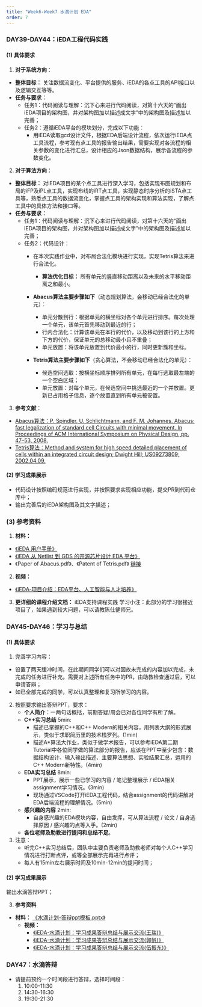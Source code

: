 ```yaml
---
title: "Week6-Week7 水滴计划 EDA"
order: 7
---
```

### DAY39-DAY44：iEDA工程代码实践

#### (1) 具体要求

1. **对于系统方向**：

- **整体目标：** 关注数据流变化、平台提供的服务、iEDA的各点工具的API接口以及逻辑交互等等。
- **任务与要求：**
  - 任务1：代码阅读与理解：沉下心来进行代码阅读，对第十六天的“画出iEDA项目的架构图，并对架构图加以描述成文字”中的架构图及描述加以完善；
  - 任务2：遵循iEDA平台的模块划分，完成以下功能：
    - 用iEDA读取gcd设计文件，根据EDA后端设计流程，依次运行iEDA点工具流程，参考现有点工具的报告输出结果，需要实现对各流程的相关参数的变化进行汇总，设计相应的Json数据结构，展示各流程的参数变化。

2. **对于算法方向**：

- **整体目标：** 对iEDA项目的某个点工具进行深入学习，包括实现布图规划和布局的iFP及iPL点工具，实现布线的iRT点工具，实现静态时序分析的iSTA点工具等，熟悉点工具的数据流变化，掌握点工具的架构实现和算法实现，了解点工具中的具体方法和接口等。
- **任务与要求：**
  - 任务1：代码阅读与理解：沉下心来进行代码阅读，对第十六天的“画出iEDA项目的架构图，并对架构图加以描述成文字”中的架构图及描述加以完善；
  - 任务2：代码设计：
    - 在本次实践作业中，对布局合法化模块进行实现，实现Tetris算法来进行合法化。

      - **算法优化目标：** 所有单元的竖直移动距离以及未来的水平移动距离之和最小。
    - **Abacus算法主要步骤如下**（动态规划算法，会移动已经合法化的单元）：

      - 单元分散到行：根据单元的横坐标对各个单元进行排序。每次处理一个单元，该单元首先移动到最近的行；
      - 行内合法化：计算该单元在本行的代价，以及移动到该行的上方和下方的代价，保证单元的总移动最小且不重叠；
      - 单元放置：将该单元放置到代价最小的行，同时更新簇和坐标。
    - **Tetris算法主要步骤如下**（贪心算法，不会移动已经合法化的单元）：

      - 候选空间选取：按横坐标顺序排列所有单元，在每行选取最左端的一个空白区域；
      - 单元放置：对每个单元，在候选空间中挑选最近的一个并放置。更新已占用格子信息，逐个放置直到所有单元被安置。

3. **参考文献**：

- [Abacus算法：P. Spindler, U. Schlichtmann, and F. M. Johannes. Abacus: fast legalization of standard cell Circuits with minimal movement. In Proceedings of ACM International Symposium on Physical Design, pp. 47–53, 2008.](http://localhost:8091/train/water_drop/water-drop-eda.html#_1-%E5%AD%A6%E4%B9%A0%E5%86%85%E5%AE%B9%E6%A6%82%E8%BF%B0)
- [Tetris算法：Method and system for high speed detailed placement of cells within an integrated circuit design; Dwight Hill; US09273809; 2002.04.09.](http://localhost:8091/train/water_drop/water-drop-eda.html#_1-%E5%AD%A6%E4%B9%A0%E5%86%85%E5%AE%B9%E6%A6%82%E8%BF%B0)

#### (2) 学习成果展示

- 代码设计按照编码规范进行实现，并按照要求实现相应功能，提交PR到代码仓库中；
- 输出完善后的iEDA架构图及其文字描述；

### (3) 参考资料

1. **材料：**

- [《iEDA 用户手册》](https://gitee.com/oscc-project/iEDA/blob/master/docs/user_guide/iEDA_user_guide.md)
- [《iEDA 从 Netlist 到 GDS 的开源芯片设计 EDA 平台》](https://gitee.com/oscc-project/iEDA/blob/master/README.md)
- 《Paper of Abacus.pdf》、《Patent of Tetris.pdf》 [链接](https://gitee.com/oscc-project/iTraining/tree/master/EDA/ppt)

2. **视频：**

- [《iEDA-项目介绍：EDA平台、人工智能与人才培养》](https://www.bilibili.com/video/BV1Bu4y1B7KJ)

3. **更详细的课程介绍文档：** iEDA支持课程实践
   学习小注：此部分的学习很接近项目了，如果遇到较大问题，可以请教陈仕健师兄。

### DAY45-DAY46：学习与总结

#### (1) **具体要求**

1. 完善学习内容：

- 设置了两天缓冲时间，在此期间同学们可以对因故未完成的内容加以完成，未完成的任务进行补充。需要对上述所有任务中的PR，由助教检查通过后，可以申请答辩；
- 如已全部完成的同学，可以认真整理和复习所学习的内容。

2. 按照要求输出答辩PPT，要求：
   - **个人简介**：一两句话概括，前期答疑/周会已对各位同学有所了解。
   - **C++实习总结** 5min:
     - 描述已掌握的C++和C++ Modern的相关内容，用列表大纲的形式展示，类似于求职简历里的技术栈罗列。(1min)
     - 描述A*算法大作业，类似于做学术报告，可以参考iEDA第二期Tutorial中各位同学做的算法部分的报告，应该在PPT中至少包含：数据结构设计、输入输出描述、主要算法思想、实验结果汇总，运用的C++ Modern新特性。(4min)
   - **EDA实习总结** 8min:
     - PPT展示，展示一些已学习的内容 / 笔记整理展示 / iEDA相关assignment学习情况。(3min)
     - 现场通过VSCode打开iEDA工程代码，结合assignment的代码讲解对EDA后端流程的理解情况。(5min)
   - **感兴趣的内容** 2min:
     - 自身感兴趣的EDA模块内容，自由发挥，可从算法流程 / 论文 / 自身选择原因 / 感兴趣的点等入手。(2min)
   - **各位老师及助教进行提问和总结不足**。
3. 注意：
   - 听完C++实习总结后，团队中主要负责老师及助教老师对每个人C++学习情况进行打断点评，或等全部展示完再进行点评；
   - 每人有15min左右展示时间及10min-12min的提问时间；

#### (2) **学习成果展示**

输出水滴答辩PPT；

3. **参考资料**

- **材料：** [《水滴计划-答辩ppt模板.pptx》](https://gitee.com/oscc-project/iTraining/tree/master/C++/ppt)
  - **视频：**
    - [《iEDA-水滴计划：学习成果答辩总结与展示交流(王瑞)》](https://www.bilibili.com/video/BV1y34y1T7GV)
    - [《iEDA-水滴计划：学习成果答辩总结与展示交流(郭帆)》](https://www.bilibili.com/video/BV18w411D7mj)
    - [《iEDA-水滴计划：学习成果答辩总结与展示交流(伍振东)》](https://www.bilibili.com/video/BV1Mu4y1y7JL)

### DAY47：水滴答辩

- 请提前预约一个时间段进行答辩，选择时间段：
  1. 10:00-11:30
  2. 14:30-16:30
  3. 19:30-21:30
